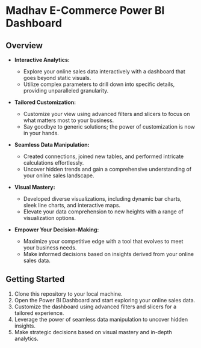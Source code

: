 # Madhav E-Commerce Power BI Dashboard

## Overview

- **Interactive Analytics:**
  - Explore your online sales data interactively with a dashboard that goes beyond static visuals.
  - Utilize complex parameters to drill down into specific details, providing unparalleled granularity.

- **Tailored Customization:**
  - Customize your view using advanced filters and slicers to focus on what matters most to your business.
  - Say goodbye to generic solutions; the power of customization is now in your hands.

- **Seamless Data Manipulation:**
  - Created connections, joined new tables, and performed intricate calculations effortlessly.
  - Uncover hidden trends and gain a comprehensive understanding of your online sales landscape.

- **Visual Mastery:**
  - Developed diverse visualizations, including dynamic bar charts, sleek line charts, and interactive maps.
  - Elevate your data comprehension to new heights with a range of visualization options.

- **Empower Your Decision-Making:**
  - Maximize your competitive edge with a tool that evolves to meet your business needs.
  - Make informed decisions based on insights derived from your online sales data.

## Getting Started

1. Clone this repository to your local machine.
2. Open the Power BI Dashboard and start exploring your online sales data.
3. Customize the dashboard using advanced filters and slicers for a tailored experience.
4. Leverage the power of seamless data manipulation to uncover hidden insights.
5. Make strategic decisions based on visual mastery and in-depth analytics.

